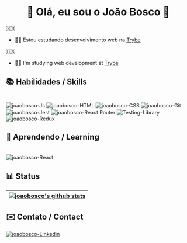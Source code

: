  <h1 align='center'>👾 Olá, eu sou o João Bosco 👾</h1>
 
🇧🇷
 
- 👨‍💻 Estou estudando desenvolvimento web na [Trybe](https://www.betrybe.com/)

🇺🇸

- 👨‍💻 I'm studying web development at [Trybe](https://www.betrybe.com/)

## 📚 Habilidades / Skills
<div style="display: inline_block"><br>
  <img align='center' alt='joaobosco-Js' src='https://img.shields.io/badge/JavaScript-F7DF1E?style=for-the-badge&logo=javascript&logoColor=black'>
  <img align='center' alt='joaobosco-HTML'  src='https://img.shields.io/badge/HTML5-E34F26?style=for-the-badge&logo=html5&logoColor=white'>
  <img align='center' alt='joaobosco-CSS' src='https://img.shields.io/badge/CSS3-1572B6?style=for-the-badge&logo=css3&logoColor=white'>
  <img align='center' alt='joaobosco-Git' src='https://img.shields.io/badge/GIT-E44C30?style=for-the-badge&logo=git&logoColor=white'>
  <img align='center' alt='joaobosco-Jest' src='https://img.shields.io/badge/Jest-323330?style=for-the-badge&logo=Jest&logoColor=white'>
  <img align='center' alt='joaobosco-React Router' src='https://img.shields.io/badge/React_Router-CA4245?style=for-the-badge&logo=react-router&logoColor=white'>
  <img align='center' alt='Testing-Library' src='https://img.shields.io/badge/testing%20library-323330?style=for-the-badge&logo=testing-library&logoColor=red'>
  <img align='center' alt='joaobosco-Redux'  src='https://img.shields.io/badge/Redux-593D88?style=for-the-badge&logo=redux&logoColor=white'>
  
</div>

## 🌱 Aprendendo / Learning
<div style="display: inline_block"><br>
  <img align='center' alt='joaobosco-React' src='https://img.shields.io/badge/React-20232A?style=for-the-badge&logo=react&logoColor=61DAFB'>
 
  
</div>


## 📊 Status

| <a href="https://github.com/joaoboscochagaspanzera"><img align="center" src="https://github-readme-streak-stats.herokuapp.com/?user=joaoboscochagaspanzera&theme=tokyonight&hide_border=true)" alt="joaobosco's github stats" /></a>
| ------------- |
    
 ## ✉️ Contato / Contact
  
<a href='https://www.linkedin.com/in/joaoboscochagaspanzera/' target='_blank' ><img align='center' alt='joaobosco-Linkedin' src='https://img.shields.io/badge/LinkedIn-0077B5?style=for-the-badge&logo=linkedin&logoColor=white'></a>
